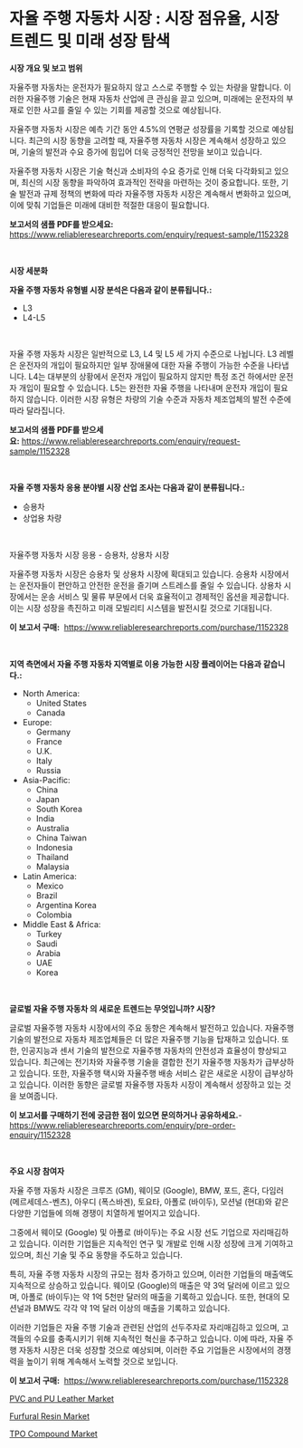 <p><h1>자율 주행 자동차 시장 : 시장 점유율, 시장 트렌드 및 미래 성장 탐색</h1></p><p><strong>시장 개요 및 보고 범위</strong></p>
<p><p>자율주행 자동차는 운전자가 필요하지 않고 스스로 주행할 수 있는 차량을 말합니다. 이러한 자율주행 기술은 현재 자동차 산업에 큰 관심을 끌고 있으며, 미래에는 운전자의 부재로 인한 사고를 줄일 수 있는 기회를 제공할 것으로 예상됩니다. </p><p>자율주행 자동차 시장은 예측 기간 동안 4.5%의 연평균 성장률을 기록할 것으로 예상됩니다. 최근의 시장 동향을 고려할 때, 자율주행 자동차 시장은 계속해서 성장하고 있으며, 기술의 발전과 수요 증가에 힘입어 더욱 긍정적인 전망을 보이고 있습니다. </p><p>자율주행 자동차 시장은 기술 혁신과 소비자의 수요 증가로 인해 더욱 다각화되고 있으며, 최신의 시장 동향을 파악하여 효과적인 전략을 마련하는 것이 중요합니다. 또한, 기술 발전과 규제 정책의 변화에 따라 자율주행 자동차 시장은 계속해서 변화하고 있으며, 이에 맞춰 기업들은 미래에 대비한 적절한 대응이 필요합니다.</p></p>
<p><strong>보고서의 샘플 PDF를 받으세요:</strong> <a href="https://www.reliableresearchreports.com/enquiry/request-sample/1152328">https://www.reliableresearchreports.com/enquiry/request-sample/1152328</a></p>
<p>&nbsp;</p>
<p><strong>시장 세분화</strong></p>
<p><strong>자율 주행 자동차 유형별 시장 분석은 다음과 같이 분류됩니다.:</strong></p>
<p><ul><li>L3</li><li>L4-L5</li></ul></p>
<p>&nbsp;</p>
<p><p>자율 주행 자동차 시장은 일반적으로 L3, L4 및 L5 세 가지 수준으로 나뉩니다. L3 레벨은 운전자의 개입이 필요하지만 일부 장애물에 대한 자율 주행이 가능한 수준을 나타냅니다. L4는 대부분의 상황에서 운전자 개입이 필요하지 않지만 특정 조건 하에서만 운전자 개입이 필요할 수 있습니다. L5는 완전한 자율 주행을 나타내며 운전자 개입이 필요하지 않습니다. 이러한 시장 유형은 차량의 기술 수준과 자동차 제조업체의 발전 수준에 따라 달라집니다.</p></p>
<p><strong>보고서의 샘플 PDF를 받으세요:</strong>&nbsp;<a href="https://www.reliableresearchreports.com/enquiry/request-sample/1152328">https://www.reliableresearchreports.com/enquiry/request-sample/1152328</a></p>
<p>&nbsp;</p>
<p><strong> 자율 주행 자동차 응용 분야별 시장 산업 조사는 다음과 같이 분류됩니다.:</strong></p>
<p><ul><li>승용차</li><li>상업용 차량</li></ul></p>
<p>&nbsp;</p>
<p><p>자율주행 자동차 시장 응용 - 승용차, 상용차 시장</p><p>자율주행 자동차 시장은 승용차 및 상용차 시장에 확대되고 있습니다. 승용차 시장에서는 운전자들이 편안하고 안전한 운전을 즐기며 스트레스를 줄일 수 있습니다. 상용차 시장에서는 운송 서비스 및 물류 부문에서 더욱 효율적이고 경제적인 옵션을 제공합니다. 이는 시장 성장을 촉진하고 미래 모빌리티 시스템을 발전시킬 것으로 기대됩니다.</p></p>
<p><strong>이 보고서 구매:</strong>&nbsp; <a href="https://www.reliableresearchreports.com/purchase/1152328">https://www.reliableresearchreports.com/purchase/1152328</a></p>
<p>&nbsp;</p>
<p><strong>지역 측면에서 자율 주행 자동차 지역별로 이용 가능한 시장 플레이어는 다음과 같습니다.:</strong></p>
<p><ul>
    <li>
        North America:
        <ul>
            <li>United States</li>
            <li>Canada</li>
        </ul>
    </li>
    <li>
        Europe:
        <ul>
            <li>Germany</li>
            <li>France</li>
            <li>U.K.</li>
            <li>Italy</li>
            <li>Russia</li>
        </ul>
    </li>
    <li>
        Asia-Pacific:
        <ul>
            <li>China</li>
            <li>Japan</li>
            <li>South Korea</li>
            <li>India</li>
            <li>Australia</li>
            <li>China Taiwan</li>
            <li>Indonesia</li>
            <li>Thailand</li>
            <li>Malaysia</li>
        </ul>
    </li>
    <li>
        Latin America:
        <ul>
            <li>Mexico</li>
            <li>Brazil</li>
            <li>Argentina Korea</li>
            <li>Colombia</li>
        </ul>
    </li>
    <li>
        Middle East & Africa:
        <ul>
            <li>Turkey</li>
            <li>Saudi</li>
            <li>Arabia</li>
            <li>UAE</li>
            <li>Korea</li>
        </ul>
    </li>
    </ul></p>
<p>&nbsp;</p>
<p><strong>글로벌 자율 주행 자동차 의 새로운 트렌드는 무엇입니까? 시장?</strong></p>
<p><p>글로벌 자율주행 자동차 시장에서의 주요 동향은 계속해서 발전하고 있습니다. 자율주행 기술의 발전으로 자동차 제조업체들은 더 많은 자율주행 기능을 탑재하고 있습니다. 또한, 인공지능과 센서 기술의 발전으로 자율주행 자동차의 안전성과 효율성이 향상되고 있습니다. 최근에는 전기차와 자율주행 기술을 결합한 전기 자율주행 자동차가 급부상하고 있습니다. 또한, 자율주행 택시와 자율주행 배송 서비스 같은 새로운 시장이 급부상하고 있습니다. 이러한 동향은 글로벌 자율주행 자동차 시장이 계속해서 성장하고 있는 것을 보여줍니다.</p></p>
<p><strong>이 보고서를 구매하기 전에 궁금한 점이 있으면 문의하거나 공유하세요.</strong>- <a href="https://www.reliableresearchreports.com/enquiry/pre-order-enquiry/1152328">https://www.reliableresearchreports.com/enquiry/pre-order-enquiry/1152328</a></p>
<p>&nbsp;</p>
<p><strong>주요 시장 참여자</strong></p>
<p><p>자율 주행 자동차 시장은 크루즈 (GM), 웨이모 (Google), BMW, 포드, 혼다, 다임러 (메르세데스-벤츠), 아우디 (폭스바겐), 토요타, 아폴로 (바이두), 모션널 (현대)와 같은 다양한 기업들에 의해 경쟁이 치열하게 벌어지고 있습니다. </p><p>그중에서 웨이모 (Google) 및 아폴로 (바이두)는 주요 시장 선도 기업으로 자리매김하고 있습니다. 이러한 기업들은 지속적인 연구 및 개발로 인해 시장 성장에 크게 기여하고 있으며, 최신 기술 및 주요 동향을 주도하고 있습니다. </p><p>특히, 자율 주행 자동차 시장의 규모는 점차 증가하고 있으며, 이러한 기업들의 매출액도 지속적으로 상승하고 있습니다. 웨이모 (Google)의 매출은 약 3억 달러에 이르고 있으며, 아폴로 (바이두)는 약 1억 5천만 달러의 매출을 기록하고 있습니다. 또한, 현대의 모션널과 BMW도 각각 약 1억 달러 이상의 매출을 기록하고 있습니다.</p><p>이러한 기업들은 자율 주행 기술과 관련된 산업의 선두주자로 자리매김하고 있으며, 고객들의 수요를 충족시키기 위해 지속적인 혁신을 추구하고 있습니다. 이에 따라, 자율 주행 자동차 시장은 더욱 성장할 것으로 예상되며, 이러한 주요 기업들은 시장에서의 경쟁력을 높이기 위해 계속해서 노력할 것으로 보입니다.</p></p>
<p><strong>이 보고서 구매:</strong>&nbsp;&nbsp;<a href="https://www.reliableresearchreports.com/purchase/1152328">https://www.reliableresearchreports.com/purchase/1152328</a></p>
<p><p><a href="https://github.com/bobicer/Market-Research-Report-List-2/blob/main/pvc-and-pu-leather-market.md">PVC and PU Leather Market</a></p><p><a href="https://github.com/seekum/Market-Research-Report-List-1/blob/main/furfural-resin-market.md">Furfural Resin Market</a></p><p><a href="https://github.com/timeliteaut/Market-Research-Report-List-1/blob/main/tpo-compound-market.md">TPO Compound Market</a></p></p>
